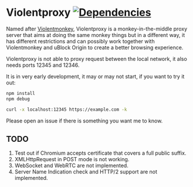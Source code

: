 # Violentproxy [![Dependencies](https://david-dm.org/Violentproxy/Violentproxy.svg)](https://david-dm.org/Violentproxy/Violentproxy)

Named after [Violentmonkey](https://github.com/violentmonkey/violentmonkey), 
Violentproxy is a monkey-in-the-middle proxy server that aims at doing the same monkey things but in a different way, 
it has different restrictions and can possibly work together with Violentmonkey and uBlock Origin to create a 
better browsing experience. 

Violentproxy is not able to proxy request between the local network, it also needs ports 12345 and 12346. 

It is in very early development, it may or may not start, if you want to try it out: 
```Bash
npm install
npm debug

curl -x localhost:12345 https://example.com -k
```

Please open an issue if there is something you want me to know. 

## TODO

1. Test out if Chromium accepts certificate that covers a full public suffix. 
2. XMLHttpRequest in POST mode is not working. 
3. WebSocket and WebRTC are not implemented. 
4. Server Name Indication check and HTTP/2 support are not implemented. 
